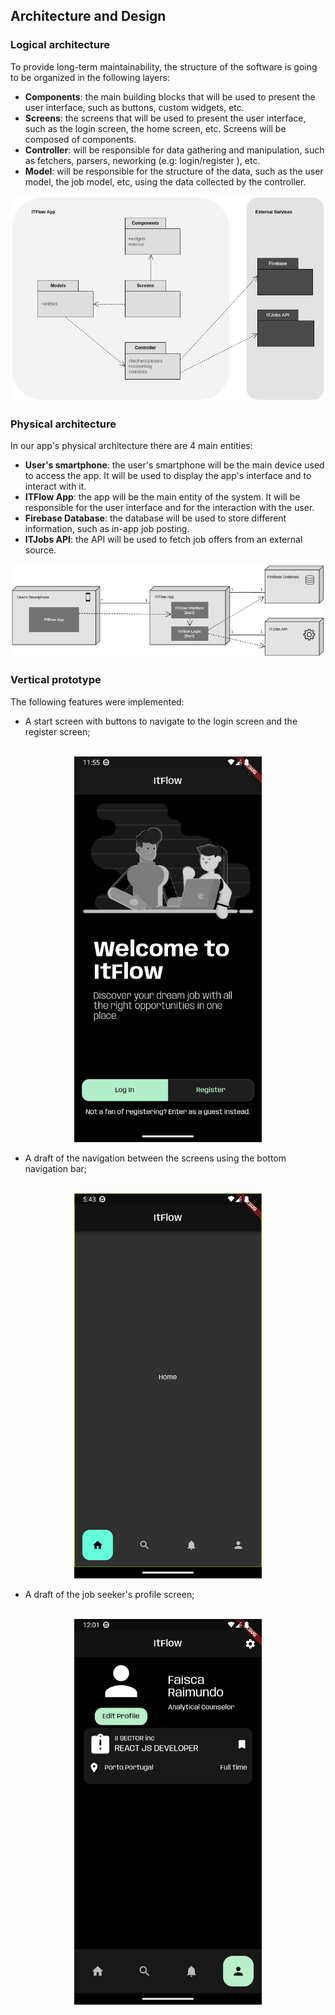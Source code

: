 
## Architecture and Design
### Logical architecture
To provide long-term maintainability, the structure of the software is going to be organized in the following layers:
- **Components**: the main building blocks that will be used to present the user interface, such as buttons, custom widgets, etc.
- **Screens**: the screens that will be used to present the user interface, such as the login screen, the home screen, etc. Screens will be composed of components.
- **Controller**: will be responsible for data gathering and manipulation, such as fetchers, parsers, neworking (e.g: login/register ), etc.
- **Model**: will be responsible for the structure of the data, such as the user model, the job model, etc, using the data collected by the controller. 

![LogicalView](/images/logical_architecture.jpg)

### Physical architecture
In our app's physical architecture there are 4 main entities:
- **User's smartphone**: the user's smartphone will be the main device used to access the app. It will be used to display the app's interface and to interact with it.
- **ITFlow App**: the app will be the main entity of the system. It will be responsible for the user interface and for the interaction with the user.
- **Firebase Database**: the database will be used to store different information, such as in-app job posting.
- **ITJobs API**: the API will be used to fetch job offers from an external source.

![DeploymentView](/images/physical_architecture.jpg)



### Vertical prototype

The following features were implemented:
- A start screen with buttons to navigate to the login screen and the register screen;
<br>
<center><img src="../images/start_screen.jpg" width="300"></center>

- A draft of the navigation between the screens using the bottom navigation bar;
<br>
<center><img src="../images/bottom_navigation_bar.jpg" width="300"></center>

- A draft of the job seeker's profile screen;
<br>
<center><img src="../images/seeker_profile.jpg" width="300"></center>